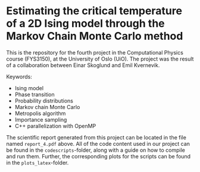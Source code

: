 # Estimating the critical temperature of a 2D Ising model through the Markov Chain Monte Carlo method

This is the repository for the fourth project in the Computational Physics course (FYS3150), at the University of Oslo (UiO). The project was the result of a collaboration between Einar Skoglund and Emil Kvernevik.

Keywords:
* Ising model
* Phase transition
* Probability distributions
* Markov chain Monte Carlo 
* Metropolis algorithm
* Importance sampling
* C++ parallelization with OpenMP

The scientific report generated from this project can be located in the file named `report_4.pdf` above.
All of the code content used in our project can be found in the `codescripts`-folder, along with a guide on how to compile and run them. Further, the corresponding plots for the scripts can be found in the `plots_latex`-folder.
